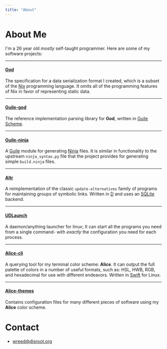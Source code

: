 ```yaml
---
title: "About"
---
```


About Me
==========
I'm a 26 year old *mostly* self-taught programmer.
Here are some of my software projects:

---
#### [God](https://github.com/wreedb/god)
The specification for a data serialization format I created, 
which is a subset of the [Nix](https://nixos.org) programming language. 
It omits all of the programming features of Nix in favor of 
representing static data.

---
#### [Guile-god](https://github.com/wreedb/guile-god)
The reference implementation parsing library for **God**, 
written in [Guile Scheme](https://gnu.org/software/guile).

---
#### [Guile-ninja](https://github.com/wreedb/guile-ninja)
A [Guile](https://gnu.org/software/guile) module for generating [Ninja](https://ninja-build.org) files.
It is similar in functionality to the upstream `ninja_syntax.py` file that the project provides for
generating simple `build.ninja` files.

---
#### [Altr](https://github.com/wreedb/altr)
A reimplementation of the classic `update-alternatives` family of programs for maintaining
groups of symbolic links. Written in [D](https://dlang.org) and uses an [SQLite](https://sqlite.org) backend.

---
#### [UDLaunch](https://github.com/wreedb/udlaunch)
A daemon/anything launcher for linux; It can start all the programs you need
from a single command- with *exactly* the configuration you need for each process.

---
#### [Alice-cli](https://github.com/wreedb/alice-cli)
A querying tool for my terminal color scheme: **Alice**. It can output
the full palette of colors in a number of useful formats, such as:
HSL, HWB, RGB, and hexadecimal for use with different endeavors.
Written in [Swift](https://swift.org) for Linux.

---
#### [Alice-themes](https://github.com/wreedb/alice-themes)
Contains configuration files for many different pieces of software
using my **Alice** color scheme.

Contact
=======
- [<wreed@disroot.org>](mailto:wreed@disroot.org)
